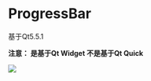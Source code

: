 # ProgressBar

基于Qt5.5.1

**注意： 是基于Qt Widget 不是基于Qt Quick**

[![](https://github.com/fengleyl/progressbar/blob/master/images/ProgressBar.png )]()
